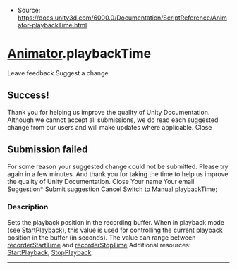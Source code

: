 * Source: https://docs.unity3d.com/6000.0/Documentation/ScriptReference/Animator-playbackTime.html

#  [Animator](https://docs.unity3d.com/6000.0/Documentation/ScriptReference/Animator.html).playbackTime
Leave feedback
Suggest a change
## Success!
Thank you for helping us improve the quality of Unity Documentation. Although we cannot accept all submissions, we do read each suggested change from our users and will make updates where applicable.
Close
## Submission failed
For some reason your suggested change could not be submitted. Please <a>try again</a> in a few minutes. And thank you for taking the time to help us improve the quality of Unity Documentation.
Close
Your name Your email Suggestion* Submit suggestion
Cancel
[Switch to Manual](https://docs.unity3d.com/6000.0/Documentation/Manual/class-Animator.html "Go to Animator Component in the Manual")
playbackTime; 
### Description
Sets the playback position in the recording buffer.
When in playback mode (see [StartPlayback](https://docs.unity3d.com/6000.0/Documentation/ScriptReference/Animator.StartPlayback.html)), this value is used for controlling the current playback position in the buffer (in seconds). The value can range between [recorderStartTime](https://docs.unity3d.com/6000.0/Documentation/ScriptReference/Animator-recorderStartTime.html) and [recorderStopTime](https://docs.unity3d.com/6000.0/Documentation/ScriptReference/Animator-recorderStopTime.html) Additional resources: [StartPlayback](https://docs.unity3d.com/6000.0/Documentation/ScriptReference/Animator.StartPlayback.html), [StopPlayback](https://docs.unity3d.com/6000.0/Documentation/ScriptReference/Animator.StopPlayback.html).
* * *

